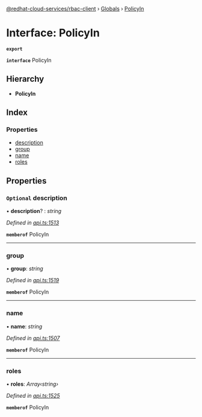 [@redhat-cloud-services/rbac-client](../README.md) › [Globals](../globals.md) › [PolicyIn](policyin.md)

# Interface: PolicyIn

**`export`** 

**`interface`** PolicyIn

## Hierarchy

* **PolicyIn**

## Index

### Properties

* [description](policyin.md#optional-description)
* [group](policyin.md#group)
* [name](policyin.md#name)
* [roles](policyin.md#roles)

## Properties

### `Optional` description

• **description**? : *string*

*Defined in [api.ts:1513](https://github.com/RedHatInsights/javascript-clients/blob/master/packages/rbac/api.ts#L1513)*

**`memberof`** PolicyIn

___

###  group

• **group**: *string*

*Defined in [api.ts:1519](https://github.com/RedHatInsights/javascript-clients/blob/master/packages/rbac/api.ts#L1519)*

**`memberof`** PolicyIn

___

###  name

• **name**: *string*

*Defined in [api.ts:1507](https://github.com/RedHatInsights/javascript-clients/blob/master/packages/rbac/api.ts#L1507)*

**`memberof`** PolicyIn

___

###  roles

• **roles**: *Array‹string›*

*Defined in [api.ts:1525](https://github.com/RedHatInsights/javascript-clients/blob/master/packages/rbac/api.ts#L1525)*

**`memberof`** PolicyIn
